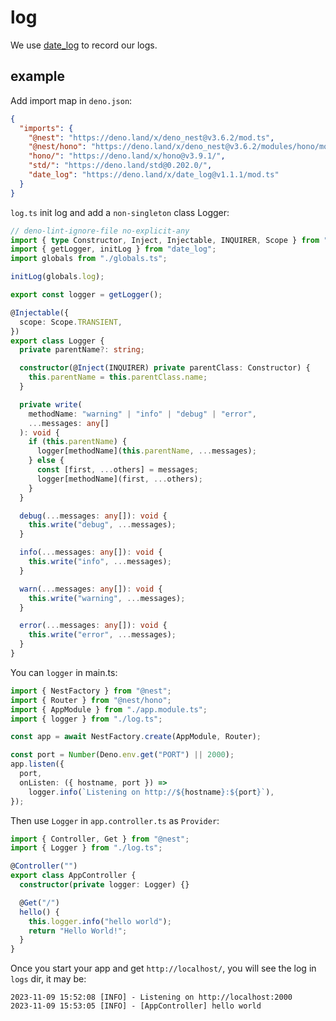 # log

We use [date_log](https://deno.land/x/date_log@v1.1.1/mod.ts) to record our
logs.

## example

Add import map in `deno.json`:

```json
{
  "imports": {
    "@nest": "https://deno.land/x/deno_nest@v3.6.2/mod.ts",
    "@nest/hono": "https://deno.land/x/deno_nest@v3.6.2/modules/hono/mod.ts",
    "hono/": "https://deno.land/x/hono@v3.9.1/",
    "std/": "https://deno.land/std@0.202.0/",
    "date_log": "https://deno.land/x/date_log@v1.1.1/mod.ts"
  }
}
```

`log.ts` init log and add a `non-singleton` class Logger:

```ts
// deno-lint-ignore-file no-explicit-any
import { type Constructor, Inject, Injectable, INQUIRER, Scope } from "@nest";
import { getLogger, initLog } from "date_log";
import globals from "./globals.ts";

initLog(globals.log);

export const logger = getLogger();

@Injectable({
  scope: Scope.TRANSIENT,
})
export class Logger {
  private parentName?: string;

  constructor(@Inject(INQUIRER) private parentClass: Constructor) {
    this.parentName = this.parentClass.name;
  }

  private write(
    methodName: "warning" | "info" | "debug" | "error",
    ...messages: any[]
  ): void {
    if (this.parentName) {
      logger[methodName](this.parentName, ...messages);
    } else {
      const [first, ...others] = messages;
      logger[methodName](first, ...others);
    }
  }

  debug(...messages: any[]): void {
    this.write("debug", ...messages);
  }

  info(...messages: any[]): void {
    this.write("info", ...messages);
  }

  warn(...messages: any[]): void {
    this.write("warning", ...messages);
  }

  error(...messages: any[]): void {
    this.write("error", ...messages);
  }
}
```

You can `logger` in main.ts:

```ts
import { NestFactory } from "@nest";
import { Router } from "@nest/hono";
import { AppModule } from "./app.module.ts";
import { logger } from "./log.ts";

const app = await NestFactory.create(AppModule, Router);

const port = Number(Deno.env.get("PORT") || 2000);
app.listen({
  port,
  onListen: ({ hostname, port }) =>
    logger.info(`Listening on http://${hostname}:${port}`),
});
```

Then use `Logger` in `app.controller.ts` as `Provider`:

```ts
import { Controller, Get } from "@nest";
import { Logger } from "./log.ts";

@Controller("")
export class AppController {
  constructor(private logger: Logger) {}

  @Get("/")
  hello() {
    this.logger.info("hello world");
    return "Hello World!";
  }
}
```

Once you start your app and get `http://localhost/`, you will see the log in
`logs` dir, it may be:

```log
2023-11-09 15:52:08 [INFO] - Listening on http://localhost:2000
2023-11-09 15:53:05 [INFO] - [AppController] hello world
```
